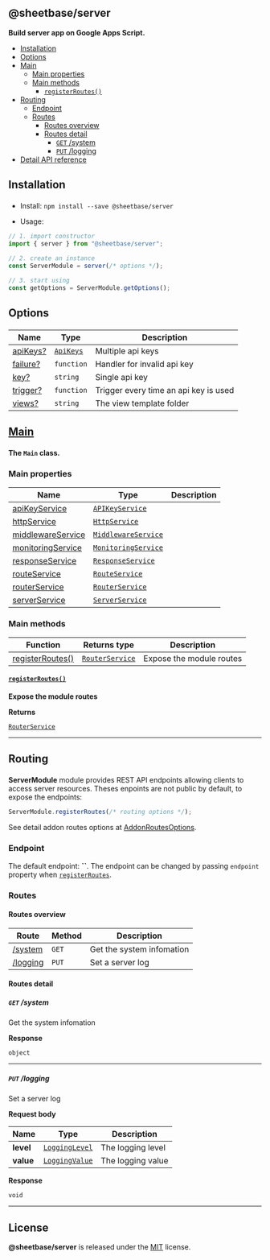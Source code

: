 <section id="head" data-note="AUTO-GENERATED CONTENT, DO NOT EDIT DIRECTLY!">

# @sheetbase/server

**Build server app on Google Apps Script.**

</section>

<section id="tocx" data-note="AUTO-GENERATED CONTENT, DO NOT EDIT DIRECTLY!">

- [Installation](#installation)
- [Options](#options)
- [Main](#main)
  - [Main properties](#main-properties)
  - [Main methods](#main-methods)
    - [`registerRoutes()`](#main-registerroutes-0)
- [Routing](#routing)
  - [Endpoint](#routing-endpoint)
  - [Routes](#routing-routes)
    - [Routes overview](#routing-routes-overview)
    - [Routes detail](#routing-routes-detail)
      - [`GET` /system](#GET__system)
      - [`PUT` /logging](#PUT__logging)
- [Detail API reference](https://sheetbase.github.io/server)


</section>

<section id="installation" data-note="AUTO-GENERATED CONTENT, DO NOT EDIT DIRECTLY!">

<h2><a name="installation"><p>Installation</p>
</a></h2>

- Install: `npm install --save @sheetbase/server`

- Usage:

```ts
// 1. import constructor
import { server } from "@sheetbase/server";

// 2. create an instance
const ServerModule = server(/* options */);

// 3. start using
const getOptions = ServerModule.getOptions();
```

</section>

<section id="options" data-note="AUTO-GENERATED CONTENT, DO NOT EDIT DIRECTLY!">

<h2><a name="options"><p>Options</p>
</a></h2>

| Name                                                                           | Type                                                                                                          | Description                           |
| ------------------------------------------------------------------------------ | ------------------------------------------------------------------------------------------------------------- | ------------------------------------- |
| [apiKeys?](https://sheetbase.github.io/server/interfaces/options.html#apikeys) | <code><a href="https://sheetbase.github.io/server/interfaces/apikeys.html" target="_blank">ApiKeys</a></code> | Multiple api keys                     |
| [failure?](https://sheetbase.github.io/server/interfaces/options.html#failure) | <code>function</code>                                                                                         | Handler for invalid api key           |
| [key?](https://sheetbase.github.io/server/interfaces/options.html#key)         | <code>string</code>                                                                                           | Single api key                        |
| [trigger?](https://sheetbase.github.io/server/interfaces/options.html#trigger) | <code>function</code>                                                                                         | Trigger every time an api key is used |
| [views?](https://sheetbase.github.io/server/interfaces/options.html#views)     | <code>string</code>                                                                                           | The view template folder              |

</section>

<section id="main" data-note="AUTO-GENERATED CONTENT, DO NOT EDIT DIRECTLY!">

<h2><a name="main" href="https://sheetbase.github.io/server/classes/main.html"><p>Main</p>
</a></h2>

**The `Main` class.**

<h3><a name="main-properties"><p>Main properties</p>
</a></h3>

| Name                                                                                        | Type                                                                                                                           | Description |
| ------------------------------------------------------------------------------------------- | ------------------------------------------------------------------------------------------------------------------------------ | ----------- |
| [apiKeyService](https://sheetbase.github.io/server/classes/main.html#apikeyservice)         | <code><a href="https://sheetbase.github.io/server/classes/apikeyservice.html" target="_blank">APIKeyService</a></code>         |             |
| [httpService](https://sheetbase.github.io/server/classes/main.html#httpservice)             | <code><a href="https://sheetbase.github.io/server/classes/httpservice.html" target="_blank">HttpService</a></code>             |             |
| [middlewareService](https://sheetbase.github.io/server/classes/main.html#middlewareservice) | <code><a href="https://sheetbase.github.io/server/classes/middlewareservice.html" target="_blank">MiddlewareService</a></code> |             |
| [monitoringService](https://sheetbase.github.io/server/classes/main.html#monitoringservice) | <code><a href="https://sheetbase.github.io/server/classes/monitoringservice.html" target="_blank">MonitoringService</a></code> |             |
| [responseService](https://sheetbase.github.io/server/classes/main.html#responseservice)     | <code><a href="https://sheetbase.github.io/server/classes/responseservice.html" target="_blank">ResponseService</a></code>     |             |
| [routeService](https://sheetbase.github.io/server/classes/main.html#routeservice)           | <code><a href="https://sheetbase.github.io/server/classes/routeservice.html" target="_blank">RouteService</a></code>           |             |
| [routerService](https://sheetbase.github.io/server/classes/main.html#routerservice)         | <code><a href="https://sheetbase.github.io/server/classes/routerservice.html" target="_blank">RouterService</a></code>         |             |
| [serverService](https://sheetbase.github.io/server/classes/main.html#serverservice)         | <code><a href="https://sheetbase.github.io/server/classes/serverservice.html" target="_blank">ServerService</a></code>         |             |

<h3><a name="main-methods"><p>Main methods</p>
</a></h3>

| Function                                   | Returns type                                                                                                           | Description              |
| ------------------------------------------ | ---------------------------------------------------------------------------------------------------------------------- | ------------------------ |
| [registerRoutes()](#main-registerroutes-0) | <code><a href="https://sheetbase.github.io/server/classes/routerservice.html" target="_blank">RouterService</a></code> | Expose the module routes |

<h4><a name="main-registerroutes-0" href="https://sheetbase.github.io/server/classes/main.html#registerroutes"><p><code>registerRoutes()</code></p>
</a></h4>

**Expose the module routes**

**Returns**

<code><a href="https://sheetbase.github.io/server/classes/routerservice.html" target="_blank">RouterService</a></code>

---

</section>

<section id="routing" data-note="AUTO-GENERATED CONTENT, DO NOT EDIT DIRECTLY!">

<h2><a name="routing"><p>Routing</p>
</a></h2>

**ServerModule** module provides REST API endpoints allowing clients to access server resources. Theses enpoints are not public by default, to expose the endpoints:

```ts
ServerModule.registerRoutes(/* routing options */);
```

See detail addon routes options at [AddonRoutesOptions](https://sheetbase.github.io/server/interfaces/addonroutesoptions.html).

<h3><a name="routing-endpoint"><p>Endpoint</p>
</a></h3>

The default endpoint: **``**. The endpoint can be changed by passing `endpoint` property when [`registerRoutes`](#routing).

<h3><a name="routing-routes"><p>Routes</p>
</a></h3>

<h4><a name="routing-routes-overview"><p>Routes overview</p>
</a></h4>

| Route                     | Method | Description               |
| ------------------------- | ------ | ------------------------- |
| [/system](#GET__system)   | `GET`  | Get the system infomation |
| [/logging](#PUT__logging) | `PUT`  | Set a server log          |

<h4><a name="routing-routes-detail"><p>Routes detail</p>
</a></h4>

<h5><a name="GET__system"><p><code>GET</code> /system</p>
</a></h5>

Get the system infomation

**Response**

`object`

---

<h5><a name="PUT__logging"><p><code>PUT</code> /logging</p>
</a></h5>

Set a server log

**Request body**

| Name      | Type             | Description       |
| --------- | ---------------- | ----------------- |
| **level** | <a data-sref="LoggingLevel" href="https://sheetbase.github.io/server/globals.html#logginglevel"><code>LoggingLevel</code></a> | The logging level |
| **value** | <a data-sref="LoggingValue" href="https://sheetbase.github.io/server/globals.html#loggingvalue"><code>LoggingValue</code></a> | The logging value |

**Response**

`void`

---

</section>

<section id="license" data-note="AUTO-GENERATED CONTENT, DO NOT EDIT DIRECTLY!">

## License

**@sheetbase/server** is released under the [MIT](https://github.com/sheetbase/server/blob/master/LICENSE) license.

</section>
